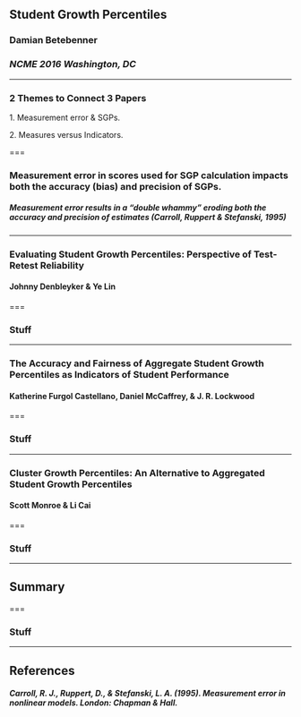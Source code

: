 ## Student Growth Percentiles
### Damian Betebenner
### _NCME 2016 Washington, DC_

---

### 2 Themes to Connect 3 Papers

<p class="fragment">1. Measurement error & SGPs.</p>
<p class="fragment">2. Measures versus Indicators.</p>

===

### Measurement error in scores used for SGP calculation impacts both the accuracy (bias) and precision of SGPs.

##### Measurement error results in a “double whammy” eroding both the accuracy and precision of estimates (Carroll, Ruppert & Stefanski, 1995)



<!---
#######################################################################################
### Denbleyker and Lin
#######################################################################################
-->

---

### Evaluating Student Growth Percentiles: Perspective of Test-Retest Reliability

#### Johnny Denbleyker & Ye Lin

===

### Stuff


<!---
#######################################################################################
### Furgol Castellano, McCaffrey & Lockwood
#######################################################################################
-->

---

### The Accuracy and Fairness of Aggregate Student Growth Percentiles as Indicators of Student Performance

#### Katherine Furgol Castellano, Daniel McCaffrey, & J. R. Lockwood



===

### Stuff



<!---
#######################################################################################
### Monroe & Cai
#######################################################################################
-->

---

### Cluster Growth Percentiles: An Alternative to Aggregated Student Growth Percentiles

#### Scott Monroe & Li Cai


===

### Stuff


<!---
#######################################################################################
### Monroe & Cai
#######################################################################################
-->

---

## Summary

===

### Stuff

<!---
#######################################################################################
### Summary
#######################################################################################
-->

---

## References

##### Carroll, R. J., Ruppert, D., & Stefanski, L. A. (1995). _Measurement error in nonlinear models_. London: Chapman & Hall.
